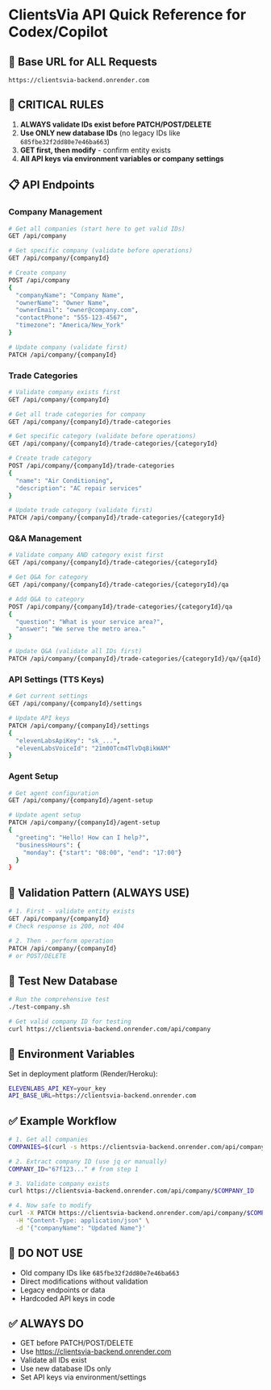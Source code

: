 # ClientsVia API Quick Reference for Codex/Copilot

## 🎯 **Base URL for ALL Requests**
```
https://clientsvia-backend.onrender.com
```

## 🚨 **CRITICAL RULES**
1. **ALWAYS validate IDs exist before PATCH/POST/DELETE**
2. **Use ONLY new database IDs** (no legacy IDs like `685fbe32f2dd80e7e46ba663`)
3. **GET first, then modify** - confirm entity exists
4. **All API keys via environment variables or company settings**

## 📋 **API Endpoints**

### Company Management
```bash
# Get all companies (start here to get valid IDs)
GET /api/company

# Get specific company (validate before operations)
GET /api/company/{companyId}

# Create company
POST /api/company
{
  "companyName": "Company Name",
  "ownerName": "Owner Name", 
  "ownerEmail": "owner@company.com",
  "contactPhone": "555-123-4567",
  "timezone": "America/New_York"
}

# Update company (validate first)
PATCH /api/company/{companyId}
```

### Trade Categories
```bash
# Validate company exists first
GET /api/company/{companyId}

# Get all trade categories for company
GET /api/company/{companyId}/trade-categories

# Get specific category (validate before operations)
GET /api/company/{companyId}/trade-categories/{categoryId}

# Create trade category
POST /api/company/{companyId}/trade-categories
{
  "name": "Air Conditioning",
  "description": "AC repair services"
}

# Update trade category (validate first)
PATCH /api/company/{companyId}/trade-categories/{categoryId}
```

### Q&A Management
```bash
# Validate company AND category exist first
GET /api/company/{companyId}/trade-categories/{categoryId}

# Get Q&A for category
GET /api/company/{companyId}/trade-categories/{categoryId}/qa

# Add Q&A to category
POST /api/company/{companyId}/trade-categories/{categoryId}/qa
{
  "question": "What is your service area?",
  "answer": "We serve the metro area."
}

# Update Q&A (validate all IDs first)
PATCH /api/company/{companyId}/trade-categories/{categoryId}/qa/{qaId}
```

### API Settings (TTS Keys)
```bash
# Get current settings
GET /api/company/{companyId}/settings

# Update API keys
PATCH /api/company/{companyId}/settings
{
  "elevenLabsApiKey": "sk_...",
  "elevenLabsVoiceId": "21m00Tcm4TlvDq8ikWAM"
}
```

### Agent Setup
```bash
# Get agent configuration
GET /api/company/{companyId}/agent-setup

# Update agent setup
PATCH /api/company/{companyId}/agent-setup
{
  "greeting": "Hello! How can I help?",
  "businessHours": {
    "monday": {"start": "08:00", "end": "17:00"}
  }
}
```

## 🔧 **Validation Pattern (ALWAYS USE)**
```bash
# 1. First - validate entity exists
GET /api/company/{companyId}
# Check response is 200, not 404

# 2. Then - perform operation
PATCH /api/company/{companyId}
# or POST/DELETE
```

## 🧪 **Test New Database**
```bash
# Run the comprehensive test
./test-company.sh

# Get valid company ID for testing
curl https://clientsvia-backend.onrender.com/api/company
```

## 🔑 **Environment Variables**
Set in deployment platform (Render/Heroku):
```bash
ELEVENLABS_API_KEY=your_key
API_BASE_URL=https://clientsvia-backend.onrender.com
```

## ✅ **Example Workflow**
```bash
# 1. Get all companies
COMPANIES=$(curl -s https://clientsvia-backend.onrender.com/api/company)

# 2. Extract company ID (use jq or manually)
COMPANY_ID="67f123..." # from step 1

# 3. Validate company exists
curl https://clientsvia-backend.onrender.com/api/company/$COMPANY_ID

# 4. Now safe to modify
curl -X PATCH https://clientsvia-backend.onrender.com/api/company/$COMPANY_ID \
  -H "Content-Type: application/json" \
  -d '{"companyName": "Updated Name"}'
```

## 🚫 **DO NOT USE**
- Old company IDs like `685fbe32f2dd80e7e46ba663`
- Direct modifications without validation
- Legacy endpoints or data
- Hardcoded API keys in code

## ✅ **ALWAYS DO**
- GET before PATCH/POST/DELETE
- Use https://clientsvia-backend.onrender.com
- Validate all IDs exist
- Use new database IDs only
- Set API keys via environment/settings
